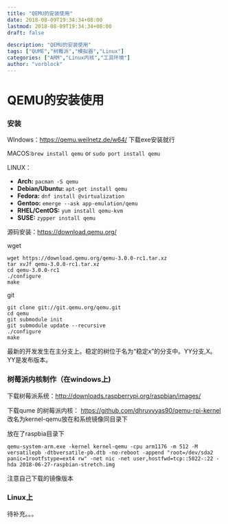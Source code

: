 ```yaml
---
title: "QEMU的安装使用"
date: 2018-08-09T19:34:34+08:00
lastmod: 2018-08-09T19:34:34+08:00
draft: false

description: "QEMU的安装使用"
tags: ["QUME","树莓派","模拟器","Linux"]
categories: ["ARM","Linux内核","工具环境"]
author: "vorblock"
---
```


# QEMU的安装使用

### 安装

WIndows：https://qemu.weilnetz.de/w64/ 下载exe安装就行

MACOS:`brew install qemu`  or `sudo port install qemu`

LINUX：

- **Arch:** `pacman -S qemu`
- **Debian/Ubuntu:** `apt-get install qemu`
- **Fedora:** `dnf install @virtualization`
- **Gentoo:** `emerge --ask app-emulation/qemu`
- **RHEL/CentOS:** `yum install qemu-kvm`
- **SUSE:** `zypper install qemu`

源码安装：https://download.qemu.org/

wget

```
wget https://download.qemu.org/qemu-3.0.0-rc1.tar.xz
tar xvJf qemu-3.0.0-rc1.tar.xz
cd qemu-3.0.0-rc1
./configure
make
```

git

```
git clone git://git.qemu.org/qemu.git
cd qemu
git submodule init
git submodule update --recursive
./configure
make
```

最新的开发发生在主分支上。稳定的树位于名为“稳定x”的分支中。YY分支,X。YY是发布版本。 

### 树莓派内核制作（在windows上)

下载树莓派系统：http://downloads.raspberrypi.org/raspbian/images/ 

下载qume 的树莓派内核： <https://github.com/dhruvvyas90/qemu-rpi-kernel>   改名为kernel-qemu放在和系统镜像同目录下

放在了raspbia目录下

`qemu-system-arm.exe -kernel kernel-qemu -cpu arm1176 -m 512 -M versatilepb -dtbversatile-pb.dtb -no-reboot -append "root=/dev/sda2 panic=1rootfstype=ext4 rw" -net nic -net user,hostfwd=tcp::5022-:22 -hda 2018-06-27-raspbian-stretch.img `

注意自己下载的镜像版本

### Linux上

待补充。。。